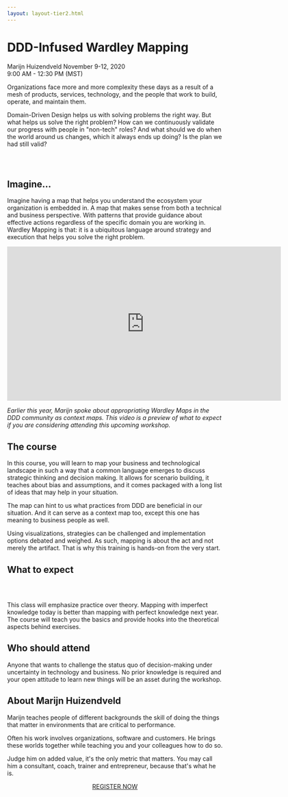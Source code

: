 ```yaml
---
layout: layout-tier2.html
---
```

<div class="container section workshop-single-page">
    <div class="row">
      <div class="col-xs-12 col-sm-2">
            <div class="speaker-container">
                <div class="speaker-img marijn-huizendveld keep-color"></div>
                </div>
            </div>
            <div class="col-xs-12 col-sm-8 content">
                <h1>DDD-Infused Wardley Mapping</h1>
                <p><span class="speaker-name">Marijn Huizendveld</span>
                <span class="duration">November 9-12, 2020<br>9:00 AM - 12:30 PM (MST)</span></p>
                <p>Organizations face more and more complexity these days as a result of a mesh of products, services, technology, and the people that work to build, operate, and maintain them.</p>
                <p>Domain-Driven Design helps us with solving problems the right way. But what helps us solve the right problem? How can we continuously validate our progress with people in "non-tech" roles? And what should we do when the world around us changes, which it always ends up doing? Is the plan we had still valid?</p>
                <img src="../img/workshop/Workshop-Marijn-Huizendveld-1.jpg" class="speaker--workshop-content-img" alt="" style="margin-bottom: 30px;" />
                <h2>Imagine...</h2>
                <p>Imagine having a map that helps you understand the ecosystem your organization is embedded in. A map that makes sense from both a technical and business perspective. With patterns that provide guidance about effective actions regardless of the specific domain you are working in. Wardley Mapping is that: it is a ubiquitous language around strategy and execution that helps you solve the right problem.</p>
                <div class="content-video-responsive" style="margin-bottom: 0;">
                    <iframe width="640" height="360" src="https://www.youtube.com/embed/QF3R6dJi2ic" frameborder="0" allowfullscreen></iframe>
                </div>
                <p class="text-center"><em>Earlier this year, Marijn spoke about appropriating Wardley Maps in the DDD community as context maps. This video is a preview of what to expect if you are considering attending this upcoming workshop.</em></p>
                <h2>The course</h2>
                <p>In this course, you will learn to map your business and technological landscape in such a way that a common language emerges to discuss strategic thinking and decision making. It allows for scenario building, it teaches about bias and assumptions, and it comes packaged with a long list of ideas that may help in your situation.</p>
                <p>The map can hint to us what practices from DDD are beneficial in our situation. And it can serve as a context map too, except this one has meaning to business people as well.</p>
                <p>Using visualizations, strategies can be challenged and implementation options debated and weighed. As such, mapping is about the act and not merely the artifact. That is why this training is hands-on from the very start.</p>
                <h2>What to expect</h2>
                <img src="../img/workshop/Workshop-Marijn-Huizendveld-2.jpg" class="speaker--workshop-content-img" alt="" style="margin-bottom: 30px;" />
                <p>This class will emphasize practice over theory. Mapping with imperfect knowledge today is better than mapping with perfect knowledge next year. The course will teach you the basics and provide hooks into the theoretical aspects behind exercises.</p>
                <h2>Who should attend</h2>
                <p>Anyone that wants to challenge the status quo of decision-making under uncertainty in technology and business. No prior knowledge is required and your open attitude to learn new things will be an asset during the workshop.</p>
                </p>
                <h2>About Marijn Huizendveld</h2>
                <div class="speaker-img-in-content marijn-huizendveld keep-color"></div>
                <p>Marijn teaches people of different backgrounds the skill of doing the things that matter in environments that are critical to performance.</p>
                <p>Often his work involves organizations, software and customers. He brings these worlds together while teaching you and your colleagues how to do so.</p>
                <p>Judge him on added value, it's the only metric that matters. You may call him a consultant, coach, trainer and entrepreneur, because that's what he is.</p>
                <div class="col-xs-12" align="center">
                    <a class="btn" href="https://ti.to/EDDD/explore-ddd-2020-virtual-workshops">REGISTER NOW</a>
                </div>
            </div>
        </div>
    </div>
</div>